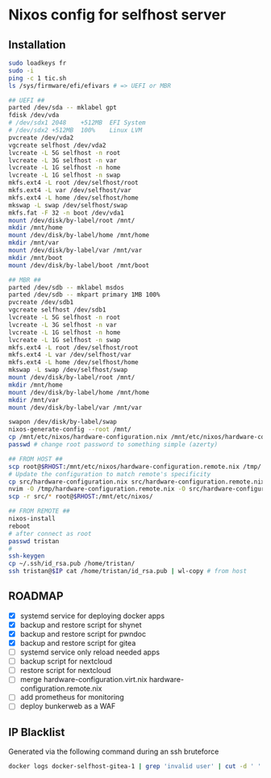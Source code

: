 # Nixos config for selfhost server

## Installation

```bash
sudo loadkeys fr
sudo -i 
ping -c 1 tic.sh
ls /sys/firmware/efi/efivars # => UEFI or MBR

## UEFI ##
parted /dev/sda -- mklabel gpt
fdisk /dev/vda
# /dev/sdx1	2048	+512MB	EFI System
# /dev/sdx2	+512MB	100%	Linux LVM
pvcreate /dev/vda2
vgcreate selfhost /dev/vda2
lvcreate -L 5G selfhost -n root
lvcreate -L 3G selfhost -n var
lvcreate -L 1G selfhost -n home
lvcreate -L 1G selfhost -n swap
mkfs.ext4 -L root /dev/selfhost/root
mkfs.ext4 -L var /dev/selfhost/var
mkfs.ext4 -L home /dev/selfhost/home
mkswap -L swap /dev/selfhost/swap
mkfs.fat -F 32 -n boot /dev/vda1
mount /dev/disk/by-label/root /mnt/
mkdir /mnt/home
mount /dev/disk/by-label/home /mnt/home
mkdir /mnt/var
mount /dev/disk/by-label/var /mnt/var
mkdir /mnt/boot
mount /dev/disk/by-label/boot /mnt/boot

## MBR ##
parted /dev/sdb -- mklabel msdos
parted /dev/sdb -- mkpart primary 1MB 100%
pvcreate /dev/sdb1
vgcreate selfhost /dev/sdb1
lvcreate -L 5G selfhost -n root
lvcreate -L 3G selfhost -n var
lvcreate -L 1G selfhost -n home
lvcreate -L 1G selfhost -n swap
mkfs.ext4 -L root /dev/selfhost/root
mkfs.ext4 -L var /dev/selfhost/var
mkfs.ext4 -L home /dev/selfhost/home
mkswap -L swap /dev/selfhost/swap
mount /dev/disk/by-label/root /mnt/
mkdir /mnt/home
mount /dev/disk/by-label/home /mnt/home
mkdir /mnt/var
mount /dev/disk/by-label/var /mnt/var

swapon /dev/disk/by-label/swap
nixos-generate-config --root /mnt/
cp /mnt/etc/nixos/hardware-configuration.nix /mnt/etc/nixos/hardware-configuration.remote.nix
passwd # change root password to something simple (azerty)

## FROM HOST ##
scp root@$RHOST:/mnt/etc/nixos/hardware-configuration.remote.nix /tmp/
# Update the configuration to match remote's specificity
cp src/hardware-configuration.nix src/hardware-configuration.remote.nix
nvim -O /tmp/hardware-configuration.remote.nix -O src/hardware-configuration.remote.nix
scp -r src/* root@$RHOST:/mnt/etc/nixos/

## FROM REMOTE ##
nixos-install
reboot
# after connect as root
passwd tristan
# 
ssh-keygen
cp ~/.ssh/id_rsa.pub /home/tristan/
ssh tristan@$IP cat /home/tristan/id_rsa.pub | wl-copy # from host
```

## ROADMAP

* [x] systemd service for deploying docker apps
* [x] backup and restore script for shynet
* [x] backup and restore script for pwndoc
* [x] backup and restore script for gitea
* [ ] systemd service only reload needed apps
* [ ] backup script for nextcloud
* [ ] restore script for nextcloud
* [ ] merge hardware-configuration.virt.nix hardware-configuration.remote.nix 
* [ ] add prometheus for monitoring
* [ ] deploy bunkerweb as a WAF

## IP Blacklist 

Generated via the following command during an ssh bruteforce

```bash
docker logs docker-selfhost-gitea-1 | grep 'invalid user' | cut -d ' ' -f 6 | sort -u | tee /tmp/blacklist
```
